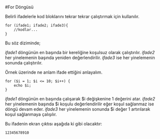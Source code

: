 #For Döngüsü

Belirli ifadelerle kod bloklarını tekrar tekrar çalıştırmak için kullanılır.

```
for (ifade1; ifade2; ifade3){
    //kodlar...
}
```

Bu söz diziminde;

*ifade1* döngünün en başında bir kereliğine koşulsuz olarak çalıştırılır.
*ifade2* her yinelemenin başında yeniden değerlendirilir.
*ifade3* ise her yinelemenin sonunda çalıştırılır.

Örnek üzerinde ne anlam ifade ettiğini anlayalım.

```
for ($i = 1; $i <= 10; $i++) {
    echo $i;
}
```
*ifade1* döngünün en başında çalışarak $i değişkenine 1 değerini atar.
*ifade2* her yinelemenin başında $i koşulu değerlendirilir eğer koşul sağlanmaz ise döngü devam eder.
*ifade3* her yinelemenin sonunda $i değer 1 artırılarak koşul sağlanmaya çalışılır.

Bu ifadenin ekran çıktısı aşağıda ki gibi olacaktır:
```
12345678910
```